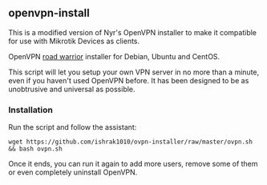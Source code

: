 ## openvpn-install
This is a modified version of Nyr's OpenVPN installer to make it compatible for use with Mikrotik Devices as clients.

OpenVPN [road warrior](http://en.wikipedia.org/wiki/Road_warrior_%28computing%29) installer for Debian, Ubuntu and CentOS.

This script will let you setup your own VPN server in no more than a minute, even if you haven't used OpenVPN before. It has been designed to be as unobtrusive and universal as possible.

### Installation
Run the script and follow the assistant:

`wget https://github.com/ishrak1010/ovpn-installer/raw/master/ovpn.sh && bash ovpn.sh`

Once it ends, you can run it again to add more users, remove some of them or even completely uninstall OpenVPN.
